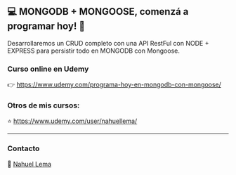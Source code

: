## 💻 MONGODB + MONGOOSE, comenzá a programar hoy! 👊
Desarrollaremos un CRUD completo con una API RestFul con NODE + EXPRESS para persistir todo en MONGODB con Mongoose.

### Curso online en Udemy

👉 https://www.udemy.com/programa-hoy-en-mongodb-con-mongoose/

### Otros de mis cursos:

⭐ https://www.udemy.com/user/nahuellema/

---

### Contacto

👋 [Nahuel Lema](https://www.linkedin.com/in/nahuellema/)